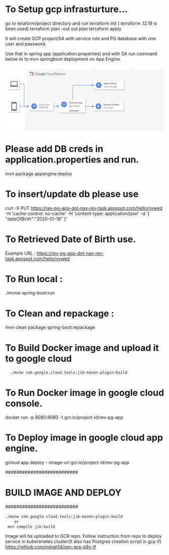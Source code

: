 

# To Setup gcp infrasturture...

go to teraform/project directory and run
terraform init ( terraform .12.19 is been used)
terraform plan -out out.plan
terraform apply 

It will create GCP project/SA with service role and PG database with one user and password.

Use that in  spring app (application.properties) and with SA run command below to to mvn springboot deployment on App Engine. 



![Flow_APP_GCP](https://github.com/nshah14/gcp-pg-app/blob/master/Flow_APP_GCP.png)


# Please add DB creds in application.properties and run.
mvn package appengine:deploy

# To insert/update db please use 

curl -X PUT   https://rev-pg-app-dot-nav-rev-task.appspot.com/hello/nvwed   -H 'cache-control: no-cache'   -H 'content-type: application/json'   -d '{  "dateOfBirth":"2020-01-18" }'

# To Retrieved Date of Birth use.
Example URL : https://rev-pg-app-dot-nav-rev-task.appspot.com/hello/nvwed



# To Run local :
./mvnw spring-boot:run


# To Clean and repackage :
mvn clean package spring-boot:repackage

# To Build Docker image and upload it to google cloud
      ./mvnw com.google.cloud.tools:jib-maven-plugin:build

# To Run Docker image in google cloud console.
docker run -p 8080:8080 -t gcr.io/project-id/rev-pg-app

# To Deploy image in google cloud app engine.
gcloud app deploy --image-url gcr.io/project-id/rev-pg-app

##########################
# BUILD IMAGE  AND DEPLOY #
##########################
  
    ./mvnw com.google.cloud.tools:jib-maven-plugin:build
        or 
     mvn compile jib:build

Image will be uploaded to GCR repo.
Follow instruction from repo to deploy service in kuberenetes cluster(It also has Postgres creation script in gcp if)
https://github.com/nshah14/sen-gcp-k8s-tf